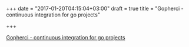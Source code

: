+++
date = "2017-01-20T04:15:04+03:00"
draft = true
title = "Gopherci - continuous integration for go projects"

+++

<p><a href="https://gopherci.io">Gopherci - continuous integration for go projects</a></p>

